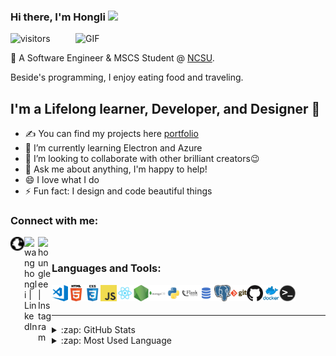 ### Hi there, I'm Hongli <img src="https://media.giphy.com/media/hvRJCLFzcasrR4ia7z/giphy.gif" width="25px">

 <img align="right" alt="GIF" src="https://user-images.githubusercontent.com/48079913/99621185-3ce06f80-29f5-11eb-8190-f318976a14ad.gif"  width="400" />


![visitors](https://visitor-badge.glitch.me/badge?page_id=wanghngleee.wanghngleee)

🚀 A Software Engineer & MSCS Student @ [NCSU](https://www.ncsu.edu).

Beside's programming, I enjoy eating food and traveling.

## I'm a Lifelong learner, Developer, and Designer 🥳
- ✍ You can find my projects here [portfolio](https://www.leeeinfo.com)
- 🌱  I’m currently learning Electron and Azure 
- 👯  I’m looking to collaborate with other brilliant creators😉
- 💬 Ask me about anything, I'm happy to help!
- 😄 I love what I do
- ⚡  Fun fact: I design and code beautiful things


### Connect with me:

[<img align="left" alt="leeeinfo.com" width="22px" src="https://raw.githubusercontent.com/iconic/open-iconic/master/svg/globe.svg" />][website]
[<img align="left" alt="wanghongli | LinkedIn" width="22px" src="https://cdn.jsdelivr.net/npm/simple-icons@v3/icons/linkedin.svg" />][linkedin]
[<img align="left" alt="houngleee | Instagram" width="22px" src="https://cdn.jsdelivr.net/npm/simple-icons@v3/icons/instagram.svg" />][instagram]


<br />

### Languages and Tools:
[<img align="left" alt="Visual Studio Code" width="26px" src="https://raw.githubusercontent.com/github/explore/80688e429a7d4ef2fca1e82350fe8e3517d3494d/topics/visual-studio-code/visual-studio-code.png" />][website]
[<img align="left" alt="HTML5" width="26px" src="https://raw.githubusercontent.com/github/explore/80688e429a7d4ef2fca1e82350fe8e3517d3494d/topics/html/html.png" />][website]
[<img align="left" alt="CSS3" width="26px" src="https://raw.githubusercontent.com/github/explore/80688e429a7d4ef2fca1e82350fe8e3517d3494d/topics/css/css.png" />][website]
[<img align="left" alt="JavaScript" width="26px" src="https://raw.githubusercontent.com/github/explore/80688e429a7d4ef2fca1e82350fe8e3517d3494d/topics/javascript/javascript.png" />][website]
[<img align="left" alt="React" width="26px" src="https://raw.githubusercontent.com/github/explore/80688e429a7d4ef2fca1e82350fe8e3517d3494d/topics/react/react.png" />][website]
[<img align="left" alt="Node.js" width="26px" src="https://raw.githubusercontent.com/github/explore/80688e429a7d4ef2fca1e82350fe8e3517d3494d/topics/nodejs/nodejs.png" />][website]
[<img align="left" alt="MongoDB" width="26px" src="https://raw.githubusercontent.com/github/explore/80688e429a7d4ef2fca1e82350fe8e3517d3494d/topics/mongodb/mongodb.png" />][website]
[<img align="left" alt="python" width="26px" src="https://raw.githubusercontent.com/github/explore/80688e429a7d4ef2fca1e82350fe8e3517d3494d/topics/python/python.png" />][website]
[<img align="left" alt="flask" width="26px" src="https://raw.githubusercontent.com/github/explore/80688e429a7d4ef2fca1e82350fe8e3517d3494d/topics/flask/flask.png" />][website]
[<img align="left" alt="SQL" width="26px" src="https://raw.githubusercontent.com/github/explore/80688e429a7d4ef2fca1e82350fe8e3517d3494d/topics/sql/sql.png" />][website]
[<img align="left" alt="postgreSQL" width="26px" src="https://raw.githubusercontent.com/github/explore/80688e429a7d4ef2fca1e82350fe8e3517d3494d/topics/postgresql/postgresql.png" />][website]
[<img align="left" alt="Git" width="26px" src="https://raw.githubusercontent.com/github/explore/80688e429a7d4ef2fca1e82350fe8e3517d3494d/topics/git/git.png" />][website]
[<img align="left" alt="GitHub" width="26px" src="https://raw.githubusercontent.com/github/explore/78df643247d429f6cc873026c0622819ad797942/topics/github/github.png" />][website]
[<img align="left" alt="Docker" width="26px" src="https://raw.githubusercontent.com/github/explore/80688e429a7d4ef2fca1e82350fe8e3517d3494d/topics/docker/docker.png" />][website]
[<img align="left" alt="Terminal" width="26px" src="https://raw.githubusercontent.com/github/explore/80688e429a7d4ef2fca1e82350fe8e3517d3494d/topics/terminal/terminal.png" />][website]

<br />
<br />

---

<details>
  <summary>:zap: GitHub Stats</summary>

  <img align="left" alt="Hongli's GitHub Stats" src="https://github-readme-stats.vercel.app/api?username=WangHngLeee&show_icons=true&hide_border=true&theme=tokyonight" />

</details>


<details>
  <summary>:zap: Most Used Language</summary>

  <img align="left" alt="Hongli's GitHub Top Languages" src="https://github-readme-stats.vercel.app/api/top-langs/?username=WangHngLeee&layout=compact" />

</details>

[website]: https://www.leeeinfo.com
[instagram]: https://instagram.com/houngleee
[linkedin]: https://linkedin.com/in/wanghongli
